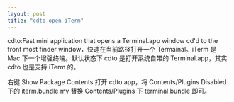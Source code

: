 ```yaml
---
layout: post
title: "cdto open iTerm"
---
```


cdto:Fast mini application that opens a Terminal.app window cd'd to the front most finder window，快速在当前路径打开一个 Termainal。iTerm 是 Mac 下一个增强终端。默认状态下 cdto 是打开系统自带的 Terminal.app，其实 cdto 也是支持 iTerm 的。

右键 Show Package Contents 打开 cdto.app，将 Contents/Plugins Disabled 下的 iterm.bundle mv 替换 Contents/Plugins 下 terminal.bundle 即可。

